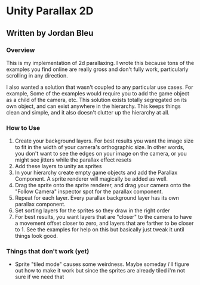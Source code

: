 # Unity Parallax 2D

## Written by Jordan Bleu

### Overview

This is my implementation of 2d parallaxing.  I wrote this because tons of the examples you find online are really gross and don't fully work, particularly scrolling in any direction.  

I also wanted a solution that wasn't coupled to any particular use cases.  For example, Some of the examples would require you to add the game object as a child of the camera, etc.  This solution exists totally segregated on its own object, and can exist anywhere in the hierarchy.  This keeps things clean and simple, and it also doesn't clutter up the hierarchy at all.

### How to Use 

1. Create your background layers.  For best results you want the image size to fit in the width of your camera's orthographic size.  In other words, you don't want to see the edges on your image on the camera, or you might see jitters while the parallax effect resets
2. Add these layers to unity as sprites
3. In your hierarchy create empty game objects and add the Parallax Component.  A sprite renderer will magically be added as well.
4. Drag the sprite onto the sprite renderer, and drag your camera onto the "Follow Camera" inspector spot for the parallax component.  
5. Repeat for each layer.  Every parallax background layer has its own parallax component. 
6. Set sorting layers for the sprites so they draw in the right order
7. For best results, you want layers that are "closer" to the camera to have a movement offset closer to zero, and layers that are farther to be closer to 1.  See the examples for help on this but basically just tweak it until things look good. 

### Things that don't work (yet)

* Sprite "tiled mode" causes some weirdness.  Maybe someday i'll figure out how to make it work but since the sprites are already tiled i'm not sure if we need that




